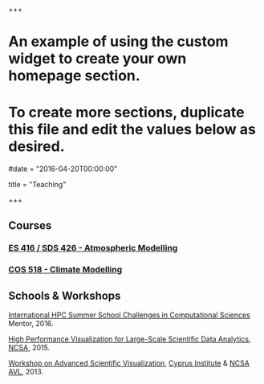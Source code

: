+++
# An example of using the custom widget to create your own homepage section.
# To create more sections, duplicate this file and edit the values below as desired.

#date = "2016-04-20T00:00:00"

title = "Teaching"


+++

## Courses

### [ES 416 / SDS 426 - Atmospheric Modelling](https://www.cyi.ac.cy/index.php/education/masters-programs/high-performance-computing-and-machine-learning/sds-426-atmospheric-modelling) 

### [COS 518 - Climate Modelling](https://www.cyi.ac.cy/index.php/education/phd-programs/computational-sciences/phd-cos-program-overview/cos-518-climate-modelling)

## Schools &amp; Workshops

[International HPC Summer School Challenges in Computational Sciences](http://ihpcss2016.hpc.fs.uni-lj.si) Mentor, 2016.

[High Performance Visualization for Large-Scale Scientific Data Analytics](https://bluewaters.ncsa.illinois.edu/visualization), [NCSA](http://www.ncsa.illinois.edu/), 2015.

[Workshop on Advanced Scientific Visualization](/post/advanced-scientific-visualization-workshop/), 
[Cyprus Institute](http://www.cyi.ac.cy) & [NCSA](http://www.ncsa.illinois.edu/) [AVL](http://avl.ncsa.illinois.edu/realworld-software/cyprus-visualization-workshop), 2013. 

